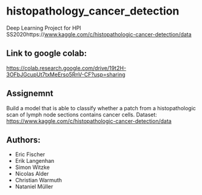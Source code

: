 # histopathology_cancer_detection
Deep Learning Project for HPI SS2020https://www.kaggle.com/c/histopathologic-cancer-detection/data


## Link to google colab:
https://colab.research.google.com/drive/19t2H-3OFbJGcupUt7txMeErso5RnV-CF?usp=sharing


## Assignemnt
Build a model that is able to classify whether a patch from a histopathologic scan of lymph node sections contains cancer cells.
Dataset: https://www.kaggle.com/c/histopathologic-cancer-detection/data

## Authors:
* Eric Fischer
* Erik Langenhan
* Simon Witzke
* Nicolas Alder
* Christian Warmuth
* Nataniel Müller
